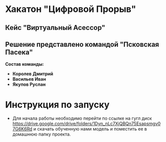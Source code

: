 # **Хакатон "Цифровой Прорыв"**
## **Кейс "Виртуальный Асессор"**

## **Решение представлено командой "Псковская Пасека"**
**Состав команды:**
- **Королев Дмитрий**
- **Васильев Иван**
- **Якупов Руслан**

# **Инструкция по запуску**
- Для начала работы необходимо перейти по ссылке на гугл диск https://drive.google.com/drive/folders/1Dyn_nLc7XjQBQn75Esapsmgv07G6K6Rd и скачать обученную нами модель и поместить ее в домашнюю папку проекта.